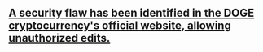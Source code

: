 ## [A security flaw has been identified in the DOGE cryptocurrency's official website, allowing unauthorized edits.](https://economictimes.indiatimes.com/news/international/us/elon-musks-doge-website-security-breach-how-a-federal-website-was-left-open-for-public-edits/articleshow/118254710.cms?from=mdr)
